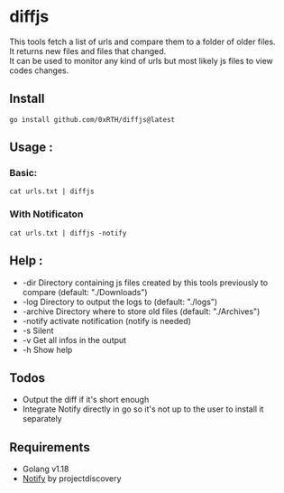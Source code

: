 # diffjs

This tools fetch a list of urls and compare them to a folder of older files.\
It returns new files and files that changed. \
It can be used to monitor any kind of urls but most likely js files to view codes changes. 

## Install

`go install github.com/0xRTH/diffjs@latest`

## Usage : 

### Basic:

`cat urls.txt | diffjs`

### With Notificaton

`cat urls.txt | diffjs -notify`

## Help : 

- -dir Directory containing js files created by this tools previously to compare (default: "./Downloads") 
- -log Directory to output the logs to (default: "./logs") 
- -archive Directory where to store old files (default: "./Archives") 
- -notify activate notification (notify is needed)
- -s Silent
- -v Get all infos in the output
- -h Show help

## Todos

- Output the diff if it's short enough
- Integrate Notify directly in go so it's not up to the user to install it separately

## Requirements

- Golang v1.18
- [Notify](https://github.com/projectdiscovery/notify) by projectdiscovery
